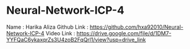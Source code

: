 # Neural-Network-ICP-4
Name : Harika Aliza
Github Link : https://github.com/hxa92010/Neural-Network-ICP-4
Video Link : https://drive.google.com/file/d/1DM7-YYFQaC6ykaxqrZs3U4zoB2FqQrl1/view?usp=drive_link
